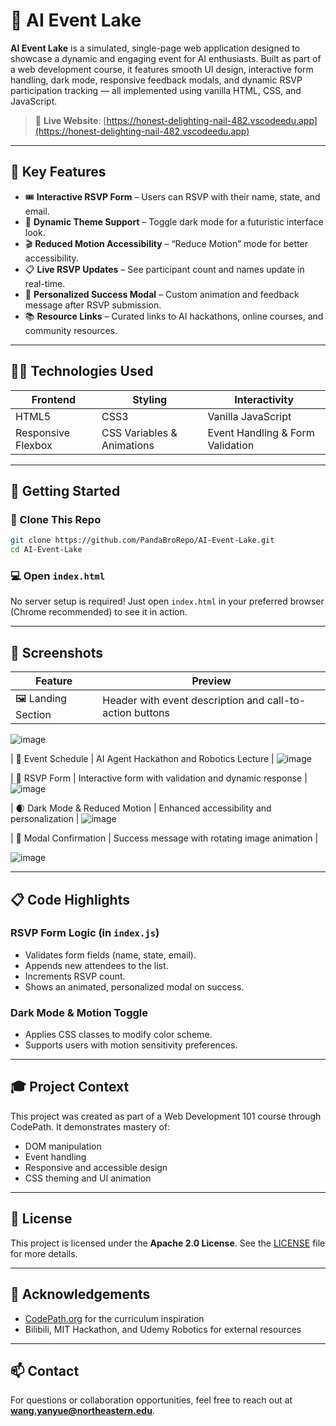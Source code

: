 
# 🧠 AI Event Lake

**AI Event Lake** is a simulated, single-page web application designed to showcase a dynamic and engaging event for AI enthusiasts. Built as part of a web development course, it features smooth UI design, interactive form handling, dark mode, responsive feedback modals, and dynamic RSVP participation tracking — all implemented using vanilla HTML, CSS, and JavaScript.

> 🔗 **Live Website**: [https://honest-delighting-nail-482.vscodeedu.app](https://honest-delighting-nail-482.vscodeedu.app)

---

## 🌟 Key Features

- 🎟️ **Interactive RSVP Form** – Users can RSVP with their name, state, and email.
- 🎨 **Dynamic Theme Support** – Toggle dark mode for a futuristic interface look.
- 🎬 **Reduced Motion Accessibility** – “Reduce Motion” mode for better accessibility.
- 📋 **Live RSVP Updates** – See participant count and names update in real-time.
- 💌 **Personalized Success Modal** – Custom animation and feedback message after RSVP submission.
- 📚 **Resource Links** – Curated links to AI hackathons, online courses, and community resources.

---

## 🧑‍💻 Technologies Used

| Frontend        | Styling        | Interactivity    |
|-----------------|----------------|------------------|
| HTML5           | CSS3           | Vanilla JavaScript |
| Responsive Flexbox | CSS Variables & Animations | Event Handling & Form Validation |

---

## 🚀 Getting Started

### 📂 Clone This Repo

```bash
git clone https://github.com/PandaBroRepo/AI-Event-Lake.git
cd AI-Event-Lake
```

### 💻 Open `index.html`

No server setup is required! Just open `index.html` in your preferred browser (Chrome recommended) to see it in action.

---

## 📸 Screenshots

| Feature               | Preview                    |
|-----------------------|----------------------------|
| 🖼️ Landing Section     | Header with event description and call-to-action buttons |
![image](https://github.com/user-attachments/assets/9d590165-6d37-4ad3-8228-4e56fcfcaf3b)

| 📆 Event Schedule     | AI Agent Hackathon and Robotics Lecture |
![image](https://github.com/user-attachments/assets/e493e4b5-79c5-4e6f-8c94-916d8629c7e5)

| 🧾 RSVP Form          | Interactive form with validation and dynamic response |
![image](https://github.com/user-attachments/assets/a4d4d619-29e2-4c47-9207-3d8c36782b90)

| 🌒 Dark Mode & Reduced Motion | Enhanced accessibility and personalization |
![image](https://github.com/user-attachments/assets/e0e032e8-2829-45c2-97d8-8c4ad96c6a9a)

| 🎉 Modal Confirmation | Success message with rotating image animation |

![image](https://github.com/user-attachments/assets/c64bb92c-f854-4b2d-a19d-c99a51dcc741)

---

## 📋 Code Highlights

### RSVP Form Logic (in `index.js`)
- Validates form fields (name, state, email).
- Appends new attendees to the list.
- Increments RSVP count.
- Shows an animated, personalized modal on success.

### Dark Mode & Motion Toggle
- Applies CSS classes to modify color scheme.
- Supports users with motion sensitivity preferences.

---

## 🎓 Project Context

This project was created as part of a Web Development 101 course through CodePath. It demonstrates mastery of:
- DOM manipulation
- Event handling
- Responsive and accessible design
- CSS theming and UI animation

---

## 📄 License

This project is licensed under the **Apache 2.0 License**. See the [LICENSE](LICENSE) file for more details.

---

## 🙌 Acknowledgements

- [CodePath.org](https://www.codepath.org) for the curriculum inspiration
- Bilibili, MIT Hackathon, and Udemy Robotics for external resources

---

## 📫 Contact

For questions or collaboration opportunities, feel free to reach out at **wang.yanyue@northeastern.edu**.
